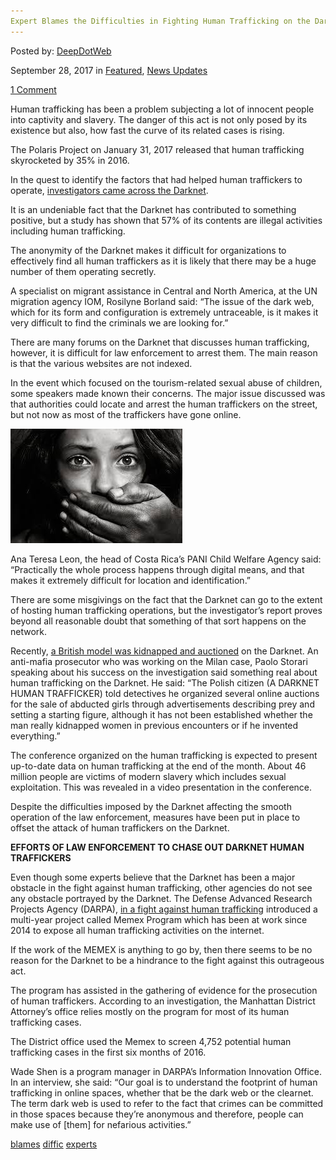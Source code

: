 ```yaml
---
Expert Blames the Difficulties in Fighting Human Trafficking on the Darkweb"
---
```

<article class="post-listing post-22803 post type-post status-publish format-standard has-post-thumbnail hentry 
 tag-blames tag-diffic tag-experts">
    
<div class="post-inner">
    
    
        
<span>Posted by: <a href="https://www.deepdotweb.com/author/admin/" title="">DeepDotWeb </a></span>
    
    
<span>September 28, 2017</span>
<span>in <a href="https://www.deepdotweb.com/category/deepdot-news/" rel="category tag">Featured</a>, <a href="https://www.deepdotweb.com/category/news-updates/" rel="category tag">News Updates</a></span>
    
<span><a href="https://www.deepdotweb.com/2017/09/28/expert-blames-difficulties-fighting-human-trafficking-darkweb/#comments">1 Comment</a></span>
</p>
<div class="clear"></div>
    
    
    
<p>Human trafficking has been a problem subjecting a lot of innocent people into captivity and slavery. The danger of this act is not only posed by its existence but also, how fast the curve of its related cases is rising.</p>
<p>The Polaris Project on January 31, 2017 released that human trafficking skyrocketed by 35% in 2016.</p>
<p>In the quest to identify the factors that had helped human traffickers to operate, <a href="http://m.news24.com/news24/World/News/internet-hindering-fight-against-human-trafficking-experts-20170913">investigators came across the Darknet</a>.</p>
<p>It is an undeniable fact that the Darknet has contributed to something positive, but a study has shown that 57% of its contents are illegal activities including human trafficking.</p>
<p>The anonymity of the Darknet makes it difficult for organizations to effectively find all human traffickers as it is likely that there may be a huge number of them operating secretly.</p>
<p>A specialist on migrant assistance in Central and North America, at the UN migration agency IOM, Rosilyne Borland said: “The issue of the dark web, which for its form and configuration is extremely untraceable, is it makes it very difficult to find the criminals we are looking for.&#8221;</p>
<p>There are many forums on the Darknet that discusses human trafficking, however, it is difficult for law enforcement to arrest them. The main reason is that the various websites are not indexed.</p>
<p>In the event which focused on the tourism-related sexual abuse of children, some speakers made known their concerns. The major issue discussed was that authorities could locate and arrest the human traffickers on the street, but not now as most of the traffickers have gone online.</p>
<p><img class="wp-image-22809 aligncenter" src="/imgs/2017/09/word-image-57.jpeg" /></p>
<p>Ana Teresa Leon, the head of Costa Rica&#8217;s PANI Child Welfare Agency said: “Practically the whole process happens through digital means, and that makes it extremely difficult for location and identification.&#8221;</p>
<p>There are some misgivings on the fact that the Darknet can go to the extent of hosting human trafficking operations, but the investigator’s report proves beyond all reasonable doubt that something of that sort happens on the network.</p>
<p>Recently, <a href="https://www.deepdotweb.com/2017/08/11/timeline-british-model-supposedly-kidnapped-darknet-auction/">a British model was kidnapped and auctioned</a> on the Darknet. An anti-mafia prosecutor who was working on the Milan case, Paolo Storari speaking about his success on the investigation said something real about human trafficking on the Darknet. He said: “The Polish citizen (A DARKNET HUMAN TRAFFICKER) told detectives he organized several online auctions for the sale of abducted girls through advertisements describing prey and setting a starting figure, although it has not been established whether the man really kidnapped women in previous encounters or if he invented everything.”</p>
<p>The conference organized on the human trafficking is expected to present up-to-date data on human trafficking at the end of the month. About 46 million people are victims of modern slavery which includes sexual exploitation. This was revealed in a video presentation in the conference.</p>
<p>Despite the difficulties imposed by the Darknet affecting the smooth operation of the law enforcement, measures have been put in place to offset the attack of human traffickers on the Darknet.</p>
<p><strong>EFFORTS OF LAW ENFORCEMENT TO CHASE OUT DARKNET HUMAN TRAFFICKERS</strong></p>
<p>Even though some experts believe that the Darknet has been a major obstacle in the fight against human trafficking, other agencies do not see any obstacle portrayed by the Darknet. The Defense Advanced Research Projects Agency (DARPA), <a href="https://www.deepdotweb.com/2017/01/18/darpa-fight-human-trafficking/">in a fight against human trafficking</a> introduced a multi-year project called Memex Program which has been at work since 2014 to expose all human trafficking activities on the internet.</p>
<p>If the work of the MEMEX is anything to go by, then there seems to be no reason for the Darknet to be a hindrance to the fight against this outrageous act.</p>
<p>The program has assisted in the gathering of evidence for the prosecution of human traffickers. According to an investigation, the Manhattan District Attorney’s office relies mostly on the program for most of its human trafficking cases.</p>
<p>The District office used the Memex to screen 4,752 potential human trafficking cases in the first six months of 2016.</p>
<p>Wade Shen is a program manager in DARPA’s Information Innovation Office. In an interview, she said: “Our goal is to understand the footprint of human trafficking in online spaces, whether that be the dark web or the clearnet. The term dark web is used to refer to the fact that crimes can be committed in those spaces because they’re anonymous and therefore, people can make use of [them] for nefarious activities.”</p>
    
    
</div><!-- .entry /-->
<a href="https://www.deepdotweb.com/tag/blames/" rel="tag">blames</a> <a href="https://www.deepdotweb.com/tag/diffic/" rel="tag">diffic</a> <a href="https://www.deepdotweb.com/tag/experts/" rel="tag">experts</a></span>				<span style="display:none" class="updated">2017-09-28</span>
<div style="display:none" class="vcard author" itemprop="author" itemscope itemtype="http://schema.org/Person"><strong class="fn" itemprop="name">
    
    
</div><!-- .post-inner -->
</article><!-- .post-listing -->

